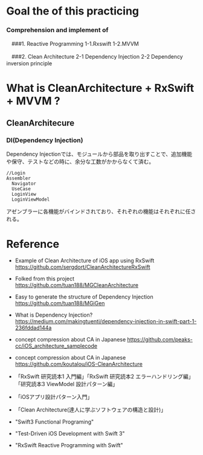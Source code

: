 
# Goal the of this practicing
### Comprehension and implement of

　###1. Reactive Programming
      1-1.Rxswift
      1-2.MVVM
   
　###2. Clean Architecture
      2-1 Dependency Injection
      2-2 Dependency inversion principle


  
# What is CleanArchitecture + RxSwift + MVVM ?



## CleanArchitecure

### DI(Dependency Injection)
   Dependency Injectionでは、モジュールから部品を取り出すことで、追加機能や保守、テストなどの時に、余分な工数がかからなくて済む。
```
//Login
Assembler
  Navigator
  UseCase
  LoginView
  LoginViewModel
```
アゼンブラーに各機能がバインドされており、それぞれの機能はそれぞれに任される。


# Reference

- Example of Clean Architecture of iOS app using RxSwift
https://github.com/sergdort/CleanArchitectureRxSwift

- Folked from this project
https://github.com/tuan188/MGCleanArchitecture

- Easy to generate the structure of Dependency Injection
https://github.com/tuan188/MGiGen

- What is Dependency Injection?
https://medium.com/makingtuenti/dependency-injection-in-swift-part-1-236fddad144a

- concept compression about CA in Japanese
https://github.com/peaks-cc/iOS_architecture_samplecode

- concept compression about CA in Japanese
https://github.com/koutalou/iOS-CleanArchitecture

- 「RxSwift 研究読本1 入門編」「RxSwift 研究読本2 エラーハンドリング編」「研究読本3 ViewModel 設計パターン編」　

- 「iOSアプリ設計パターン入門」

- 「Clean Architecture(達人に学ぶソフトウェアの構造と設計)」

- "Swift3 Functional Programing"

- "Test-Driven iOS Development with Swift 3"

- "RxSwift Reactive Programming with Swift"

